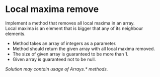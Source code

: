 # Local maxima remove
Implement a method that removes all local maxima in an array.<br>
Local maxima is an element that is bigger that any of its neighbour elements.

- Method takes an array of integers as a parameter.
- Method should return the given array with all local maxima removed.
- The size of given array is guaranteed to be more than 1.
- Given array is guaranteed not to be null.

<i>Solution may contain usage of Arrays.* methods.<i>